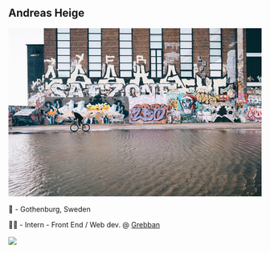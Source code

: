 ## Andreas Heige
![header-image](https://github.com/andreasheige/andreasheige/blob/master/header-image.jpg?raw=true)

📍 - Gothenburg, Sweden

👨‍💻 - Intern - Front End / Web dev. @ [Grebban](https://grebban.com)

<img align="center" src="https://github-readme-stats.vercel.app/api/?username=andreasheige&theme=dracula" />
